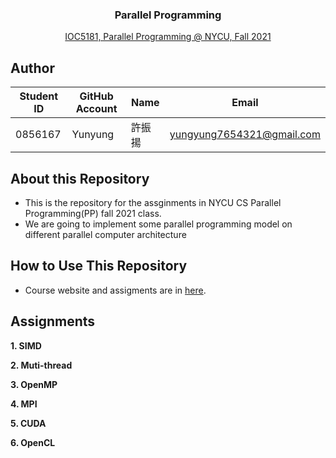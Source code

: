 <div align="center">
   <h3> Parallel Programming </h3>
   <a href="https://nycu-sslab.github.io/PP-f21/l">IOC5181, Parallel Programming @ NYCU, Fall 2021</a>
</div>

## Author

| Student ID | GitHub Account | Name | Email                      |
| -----------| -------------- | ---- | -------------------------- |
| 0856167    | Yunyung        | 許振揚| yungyung7654321@gmail.com  |

## About this Repository
* This is the repository for the assginments in NYCU CS Parallel Programming(PP) fall 2021 class.
* We are going to implement some parallel programming model on different parallel computer architecture

## How to Use This Repository
* Course website and assigments are in [here](https://nycu-sslab.github.io/PP-f21/).

## Assignments
**1. SIMD**

**2. Muti-thread**

**3. OpenMP**

**4.  MPI**

**5. CUDA**

**6. OpenCL**
